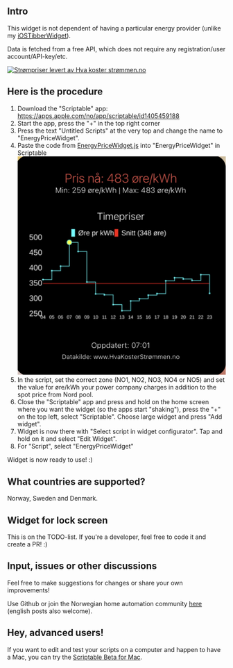 ## Intro
This widget is not dependent of having a particular energy provider (unlike my [iOSTibberWidget](https://github.com/svenove/iOSTibberWidget/)).

Data is fetched from a free API, which does not require any registration/user account/API-key/etc.

<a href="https://www.hvakosterstrommen.no"><img src="https://ik.imagekit.io/ajdfkwyt/hva-koster-strommen/strompriser-levert-av-hvakosterstrommen_oTtWvqeiB.png" alt="Strømpriser levert av Hva koster strømmen.no" width="200" height="45"></a>

## Here is the procedure
1. Download the "Scriptable" app: https://apps.apple.com/no/app/scriptable/id1405459188
2. Start the app, press the "+" in the top right corner
3. Press the text "Untitled Scripts" at the very top and change the name to "EnergyPriceWidget".
4. Paste the code from [EnergyPriceWidget.js](/EnergyPriceWidget.js?raw=1) into "EnergyPriceWidget" in Scriptable
      <img src="/widget.jpg" width="500px" />
5. In the script, set the correct zone (NO1, NO2, NO3, NO4 or NO5) and set the value for øre/kWh your power company charges in addition to the spot price from Nord pool.
6. Close the "Scriptable" app and press and hold on the home screen where you want the widget (so the apps start "shaking"), press the "+" on the top left, select "Scriptable". Choose large widget and press "Add widget".
7. Widget is now there with "Select script in widget configurator". Tap and hold on it and select "Edit Widget".
8. For "Script", select "EnergyPriceWidget"

 Widget is now ready to use! :) 

## What countries are supported?
Norway, Sweden and Denmark.

## Widget for lock screen
This is on the TODO-list. If you're a developer, feel free to code it and create a PR! :)

## Input, issues or other discussions
Feel free to make suggestions for changes or share your own improvements!

Use Github or join the Norwegian home automation community [here](https://www.hjemmeautomasjon.no/forums/topic/11265-ios-widget-for-str%C3%B8mpris-uavhengig-av-str%C3%B8mleverand%C3%B8r/) (english posts also welcome).

## Hey, advanced users!
If you want to edit and test your scripts on a computer and happen to have a Mac, you can try the [Scriptable Beta for Mac](https://scriptable.app/mac-beta/).
